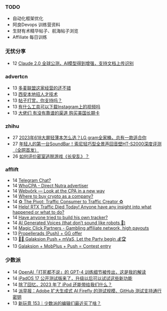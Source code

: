 ### TODO
-  自动化框架优化
-  阿良Devops 训练营资料
-  生财有术精华帖子、航海帖子浏览
-  Affiliate 每日训练

### 无忧分享
<!-- ruyo:START -->
-  12 [Claude 2.0 全球公测，AI模型得到增强，支持文档上传识别](https://51.ruyo.net/18428.html)<!-- ruyo:END -->

### advertcn
<!-- advertcn:START -->
-  13 [多麦联盟这家经营的还不错](https://www.advertcn.com/forum.php?mod=viewthread&tid=111194)
-  13 [西安本地招人才技术](https://www.advertcn.com/forum.php?mod=viewthread&tid=111193)
-  13 [帖子打赏，你支持吗？](https://www.advertcn.com/forum.php?mod=viewthread&tid=111191)
-  13 [有什么工具可以下载Instagram上的视频吗](https://www.advertcn.com/forum.php?mod=viewthread&tid=111190)
-  13 [大佬们 有没有靠谱的渠道 购买美国长期卡](https://www.advertcn.com/forum.php?mod=viewthread&tid=111187)<!-- advertcn:END -->

### zhihu
<!-- zhihu:START -->
-  27 [2023年618大屏轻薄本怎么选？LG gram全家桶，总有一款适合你](http://zhuanlan.zhihu.com/p/632641888?utm_campaign=rss&utm_medium=rss&utm_source=rss&utm_content=title)
-  27 [年轻人的第一台SoundBar！索尼轻巧型全景声回音壁HT-S2000深度评测（全网首发）](http://zhuanlan.zhihu.com/p/630990296?utm_campaign=rss&utm_medium=rss&utm_source=rss&utm_content=title)
-  26 [如何评价密室逃脱游戏《长安乱》？](http://www.zhihu.com/question/563950552/answer/3045961312?utm_campaign=rss&utm_medium=rss&utm_source=rss&utm_content=title)<!-- zhihu:END -->

### afflift
<!-- afflift:START -->
-  14 [Telegram Chat?](https://afflift.com/f/threads/telegram-chat.11283/)
-  14 [WhoCPA - Direct Nutra advertiser](https://afflift.com/f/threads/whocpa-direct-nutra-advertiser.11162/)
-  14 [Webvõrk — Look at the CPA in a new way](https://afflift.com/f/threads/webv%C3%B5rk-%E2%80%94-look-at-the-cpa-in-a-new-way.2820/)
-  14 [Where to buy crypto as a company?](https://afflift.com/f/threads/where-to-buy-crypto-as-a-company.11279/)
-  14 [♻ The Pivot: Traffic Consumer to Traffic Creator ♻](https://afflift.com/f/threads/%E2%99%BB-the-pivot-traffic-consumer-to-traffic-creator-%E2%99%BB.11140/)
-  14 [Help! RTX Traffic Died Today! Anyone have any insight into what happened or what to do?](https://afflift.com/f/threads/help-rtx-traffic-died-today-anyone-have-any-insight-into-what-happened-or-what-to-do.10847/)
-  14 [Have anyone tried to build his own tracker?](https://afflift.com/f/threads/have-anyone-tried-to-build-his-own-tracker.11280/)
-  14 [AI Generated Voices &lpar;that don’t sound like robots 🤖&rpar;](https://afflift.com/f/threads/ai-generated-voices-that-don%E2%80%99t-sound-like-robots-%F0%9F%A4%96.11282/)
-  14 [Magic Click Partners - Gambling affiliate network, high payouts](https://afflift.com/f/threads/magic-click-partners-gambling-affiliate-network-high-payouts.10931/)
-  13 [Propellerads &lpar;Push&rpar; + GG offer](https://afflift.com/f/threads/propellerads-push-gg-offer.11170/)
-  13 [🎉🎁  Galaksion Push + mVaS, Let the Party begin 💰🏆](https://afflift.com/f/threads/%F0%9F%8E%89%F0%9F%8E%81-galaksion-push-mvas-let-the-party-begin-%F0%9F%92%B0%F0%9F%8F%86.11229/)
-  13 [Galaksion + MobPlus + Push = Contest entry](https://afflift.com/f/threads/galaksion-mobplus-push-contest-entry.11270/)<!-- afflift:END -->

### 少数派
<!-- sspai:START -->
-  14 [OpenAI「打死都不说」的 GPT-4 训练细节被传出，这是我的解读](https://sspai.com/post/81091)
-  14 [iPadOS 17 公开测试版来了，升级以后可以试试这些新功能](https://sspai.com/post/81139)
-  14 [除了回忆，2023 年了 iPod 还能带给我们什么？](https://sspai.com/post/81114)
-  14 [派早报：Adobe 扩大生成式 AI Firefly 的测试规模、GitHub 测试支持通行密钥](https://sspai.com/post/81135)
-  13 [新玩意 153｜少数派的编辑们最近买了啥？](https://sspai.com/post/81118)<!-- sspai:END -->
